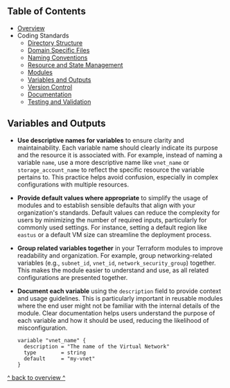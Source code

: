 ## Table of Contents

- [Overview](../README.md)
- Coding Standards
  - [Directory Structure](./directory_structure.md)
  - [Domain Specific Files](./domain_specific_files.md)
  - [Naming Conventions](./naming_conventions.md#naming-conventions)
  - [Resource and State Management](./resource_and_state_management.md)
  - [Modules](./module.md)
  - [Variables and Outputs](./variables_and_outputs.md)
  - [Version Control](./version_control.md)
  - [Documentation](./documentation.md)
  - [Testing and Validation](./testing_and_validation.md)

## Variables and Outputs
- **Use descriptive names for variables** to ensure clarity and maintainability. Each variable name should clearly indicate its purpose and the resource it is associated with. For example, instead of naming a variable `name`, use a more descriptive name like `vnet_name` or `storage_account_name` to reflect the specific resource the variable pertains to. This practice helps avoid confusion, especially in complex configurations with multiple resources.
- **Provide default values where appropriate** to simplify the usage of modules and to establish sensible defaults that align with your organization's standards. Default values can reduce the complexity for users by minimizing the number of required inputs, particularly for commonly used settings. For instance, setting a default region like `eastus` or a default VM size can streamline the deployment process.
- **Group related variables together** in your Terraform modules to improve readability and organization. For example, group networking-related variables (e.g., `subnet_id`, `vnet_id`, `network_security_group`) together. This makes the module easier to understand and use, as all related configurations are presented together.
- **Document each variable** using the `description` field to provide context and usage guidelines. This is particularly important in reusable modules where the end user might not be familiar with the internal details of the module. Clear documentation helps users understand the purpose of each variable and how it should be used, reducing the likelihood of misconfiguration.

  ```hcl
  variable "vnet_name" {
    description = "The name of the Virtual Network"
    type        = string
    default     = "my-vnet"
  }

[^ back to overview ^](#table-of-contents)